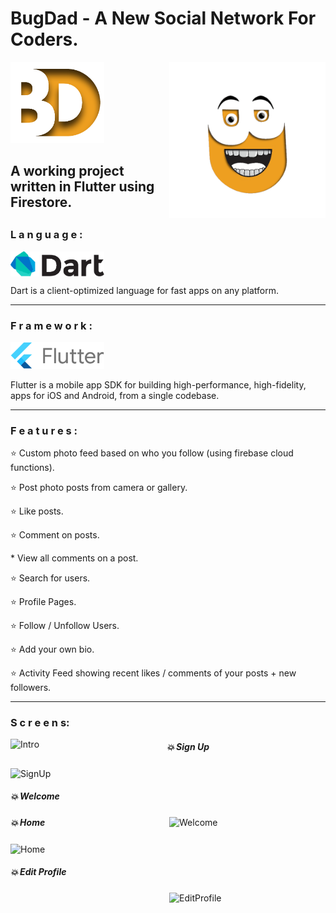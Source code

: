 # BugDad - A New Social Network For Coders.
<img src = "https://github.com/AchchuthaRengan/BugDad/blob/master/one.png" width = "150">
<img src="https://github.com/AchchuthaRengan/BugDad/blob/master/GIFS/bugdadnew.gif" align = "right" width="250" alt = "Dart">
<h2>A working project written in Flutter using Firestore.<h2>
<h3>L a n g u a g e :</h3>
<img src="https://github.com/AchchuthaRengan/BugDad/blob/master/dart.png" align = "center" width="150" alt = "Dart">
<p>Dart is a client-optimized language for fast apps on any platform.</p>
   <hr/>
<h3>F r a m e w o r k :</h3>
<img src="https://github.com/AchchuthaRengan/BugDad/blob/master/flutter-lockup-c13da9c9303e26b8d5fc208d2a1fa20c1ef47eb021ecadf27046dea04c0cebf6.png"  width="150" alt = "Flutter">
<p>Flutter is a mobile app SDK for building high-performance, high-fidelity, apps for iOS and Android, from a single codebase.</p>
   <hr/>
<h3>F e a t u r e s :</h3>
  <p>⭐ Custom photo feed based on who you follow (using firebase cloud functions).</p>
  <p>⭐ Post photo posts from camera or gallery.</p>
  <p>⭐ Like posts.</p>
  <p>⭐ Comment on posts.</p><p>* View all comments on a post.</p>
  <p>⭐ Search for users.</p>
  <p>⭐ Profile Pages.</p>
  <p>⭐ Follow / Unfollow Users.</p>
  <p>⭐ Add your own bio.</p>
  <p>⭐ Activity Feed showing recent likes / comments of your posts + new followers.</p>
  <hr/>
   <p>
   <h3>S c r e e n s: </h3>
   
  <img src="https://github.com/AchchuthaRengan/BugDad/blob/master/GIFS/Intro.gif" align="left" width="250" alt = "Intro">
   <h5>💥 Sign Up</h5>
   <img src="https://github.com/AchchuthaRengan/BugDad/blob/master/GIFS/SignUp.gif" align="center"  width="250" alt = "SignUp">
   <h5>💥 Welcome</h5>
   <img src="https://github.com/AchchuthaRengan/BugDad/blob/master/GIFS/Welcome.gif" align="right"  width="250" alt = "Welcome">
   <h5>💥 Home</h5>
   <img src="https://github.com/AchchuthaRengan/BugDad/blob/master/GIFS/Home.gif" align="center"  width="250" alt = "Home">
    <h5>💥 Edit Profile</h5>
   <img src="https://github.com/AchchuthaRengan/BugDad/blob/master/GIFS/Editprofile.gif" align="right"  width="250" alt = "EditProfile">
   </p>
   
